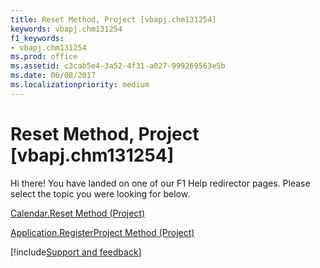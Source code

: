 ```yaml
---
title: Reset Method, Project [vbapj.chm131254]
keywords: vbapj.chm131254
f1_keywords:
- vbapj.chm131254
ms.prod: office
ms.assetid: c3cab5e4-3a52-4f31-a027-999269563e5b
ms.date: 06/08/2017
ms.localizationpriority: medium
---
```



# Reset Method, Project [vbapj.chm131254]

Hi there! You have landed on one of our F1 Help redirector pages. Please select the topic you were looking for below.

[Calendar.Reset Method (Project)](https://msdn.microsoft.com/library/fc638f47-36b5-aa36-55c2-882bd570b9cb%28Office.15%29.aspx)

[Application.RegisterProject Method (Project)](https://msdn.microsoft.com/library/66cc4443-2adc-ff66-976e-da52c6d4f7ff%28Office.15%29.aspx)

[!include[Support and feedback](~/includes/feedback-boilerplate.md)]